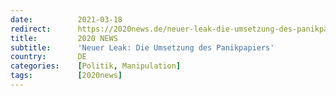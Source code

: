 ```yaml
---
date:          2021-03-18
redirect:      https://2020news.de/neuer-leak-die-umsetzung-des-panikpapiers/
title:         2020 NEWS
subtitle:      'Neuer Leak: Die Umsetzung des Panikpapiers'
country:       DE
categories:    [Politik, Manipulation]
tags:          [2020news]
---
```

